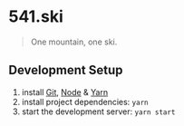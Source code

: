 # 541.ski

> One mountain, one ski.

## Development Setup

1. install [Git](https://git-scm.com/book/en/v2/Getting-Started-Installing-Git),
   [Node](https://nodejs.org/en/download) &
   [Yarn](https://yarnpkg.com/lang/en/docs/install)
2. install project dependencies: `yarn`
3. start the development server: `yarn start`
